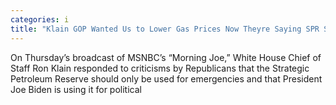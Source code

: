 ```yaml
---
categories: i
title: "Klain GOP Wanted Us to Lower Gas Prices Now Theyre Saying SPR Should Be for Emergencies Only"
---
```

On Thursday&#8217;s broadcast of MSNBC&#8217;s &#8220;Morning Joe,&#8221; White House Chief of Staff Ron Klain responded to criticisms by Republicans that the Strategic Petroleum Reserve should only be used for emergencies and that President Joe Biden is using it for political